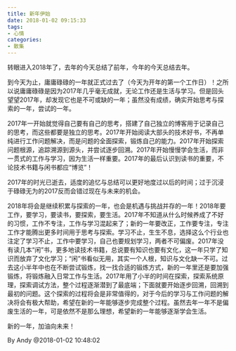 ```yaml
---
title: 新年伊始
date: 2018-01-02 09:15:33
tags:
- 心情
categories:
- 散集
---
```


转眼进入2018年了，去年的今天总结了前年，今年的今天总结去年。

到今天为止，庸庸碌碌的一年就正式过去了（今天为开年的第一个工作日）！之所以说庸庸碌碌是因为2017年几乎毫无成就，无论工作还是生活与学习。但是回头望望2017年，却发现它也是不可或缺的一年；虽然没有成绩，确实开始思考与探索的一年，尝试的一年。

2017年一开始就觉得自己要有自己的思考，搭建了自己独立的博客用于记录自己的思考，而这些都要是独立的思考。2017年开始阅读大部头的技术好书，不再单纯进行工作问题解决，而是问题的全面探索，锻炼自己的能力。2017年开始探索问题根源，追踪溯源到源头，并尝试逐步回溯。2017年开始慢慢学会生活，而非一贯式的工作与学习，因为生活一样重要。2017年的最后认识到读书的重要，不论技术书籍与闲书都应“博览”！

2017年的时光已逝去，适度的追忆与总结可以更好地度过以后的时间；过于沉浸于碌碌无为的2017反而会错过现在与未来的机会。
<!-- more -->
2018年将会是继续积累与探索的一年，也会是机遇与挑战并存的一年！2018年要工作，要学习，要读书，要探索，要生活。2017年不知道从什么时候养成了不好的习惯，工作不专注，工作与学习混起来了；新的一年要改正，工作要专注，专注工作才能腾出更多时间用于思考与探索。学习不止，生生不息，选择这么个行业也注定了学习不止，工作中要学习，自己也要规划学习，两者不可偏废。2017年没有读几本“闲”书，更多地读技术书籍，总说要有知识也要有文化，这一年只学了知识而放弃了文化学习；“闲”书看似无用，其实一个人根，知识与文化缺一不可。过去这小半年中也在不断尝试锻炼，找一找合适的锻炼方式，新的一年里还是要加强锻炼，将锻炼融入日常工作与生活。2017年用了小半的时间在探索，探索系统原理，探索调试方法，整个过程逐渐潜到了最底端；下面就要开始逐步回溯，回溯到最初的问题。这个探索的过程将会是非常值得的，对于今后的学习与工作问题的解决将会有极大帮助，希望在新的一年能够逐步完成整个过程。虽然去年一年不是偏废生活的一年，可是依然不是那么理想，希望新的一年能够逐渐学会生活。

新的一年，加油向未来！

By Andy @2018-01-02 10:48:02